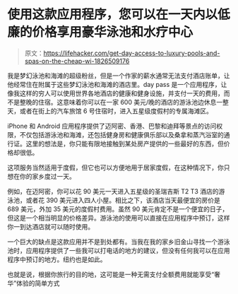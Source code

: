 # 使用这款应用程序，您可以在一天内以低廉的价格享用豪华泳池和水疗中心

> 原文：<https://lifehacker.com/get-day-access-to-luxury-pools-and-spas-on-the-cheap-wi-1826509176>

我是梦幻泳池和海滩的超级粉丝，但是一个作家的薪水通常无法支付酒店账单，让他经常住在附属于这些梦幻泳池和海滩的酒店里。day pass 是一个应用程序，让像我这样的穷人可以使用世界各地酒店的健康和健身设施，并支付一天的费用，而不是整晚的住宿。这意味着你可以在一家 600 美元/晚的酒店的游泳池边休息一整天，或者在街上的汽车旅馆 6 号住宿时，进入五星级度假村的专属海滩区。



iPhone 和 Android 应用程序提供了迈阿密、香港、巴黎和迪拜等景点的访问权限，不仅包括游泳池和海滩，还包括健身房和健康俱乐部以及桑拿和蒸汽浴室的通行证。这里的想法是，你只能有限地接触到某处房产提供的一些最好的东西，但价格却很低。

这项服务当然适用于度假，但它也可以方便地用于居家度假，在这种情况下，你只想在你的家乡度过一天。

例如，在迈阿密，你可以花 90 美元一天进入五星级的圣瑞吉斯 T2 T3 酒店的游泳池，或者花 390 美元进入四人小屋。相比之下，该酒店当天最便宜的房价是 689 美元，外加 35 美元的度假村费用。虽然 90 美元肯定不是一个便宜的日子，但这是一个相当明显的价格差异。游泳池的使用可以直接在应用程序中预订，这样你一到达酒店就可以随时使用。

一个巨大的缺点是这款应用并不是到处都有。当我在我的家乡旧金山寻找一个游泳池时，应用程序提供了一些我可以打电话的地方的建议，但没有任何我可以在应用程序中预订的地方。纽约也是如此。

也就是说，根据你旅行的目的地，这可能是一种无需支付全额费用就能享受“奢华”体验的简单方式
